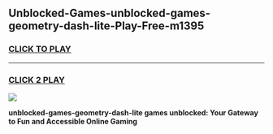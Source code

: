 
## Unblocked-Games-unblocked-games-geometry-dash-lite-Play-Free-m1395
<h3>
<a href="https://premium76.site?title=unblocked-games-geometry-dash-lite&ref=15A">CLICK TO PLAY</a></h3>
<hr>

<h3>
<a href="https://premium76.site?title=unblocked-games-geometry-dash-lite&ref=15A">CLICK 2 PLAY</a>
  
</h3>

<a href="https://premium76.site?title=unblocked-games-geometry-dash-lite&ref=15A"><img src="https://clearcache.store/games.png"></a>


**unblocked-games-geometry-dash-lite games unblocked: Your Gateway to Fun and Accessible Online Gaming**
